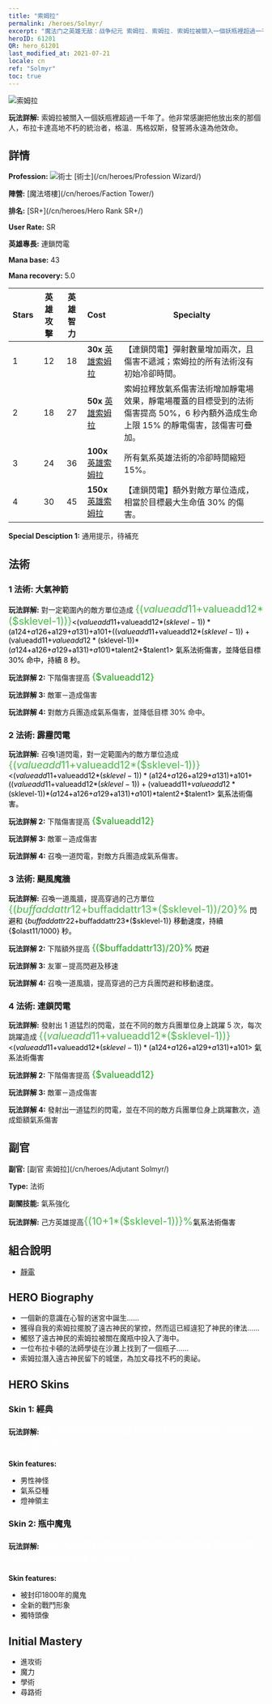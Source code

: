 ```yaml
---
title: "索姆拉"
permalink: /heroes/Solmyr/
excerpt: "魔法门之英雄无敌：战争纪元 索姆拉. 索姆拉. 索姆拉被關入一個妖瓶裡超過一千年了。他非常感謝把他放出來的那個人，布拉卡達高地不朽的統治者，格溫．馬格奴斯，發誓將永遠為他效命。"
heroID: 61201
QR: hero_61201
last_modified_at: 2021-07-21
locale: cn
ref: "Solmyr"
toc: true
---
```

  ![索姆拉](/images/h/h_Solmyr.jpg)

 **玩法詳解:** 索姆拉被關入一個妖瓶裡超過一千年了。他非常感謝把他放出來的那個人，布拉卡達高地不朽的統治者，格溫．馬格奴斯，發誓將永遠為他效命。
## 詳情
 **Profession:** ![術士](/images/h/h_prof_15.png)  [術士](/cn/heroes/Profession Wizard/)

 **陣營:** [魔法塔樓](/cn/heroes/Faction Tower/)

 **排名:** [SR+](/cn/heroes/Hero Rank SR+/)

 **User Rate:** SR

 **英雄專長:** 連鎖閃電

 **Mana base:** 43

 **Mana recovery:** 5.0


  | Stars | 英雄攻擊 | 英雄智力 | Cost |     Specialty     |
  |---------|:---------------:|:---------------:|:--|--------------------|
  |    1    | 12 | 18 | **30x** [英雄索姆拉](/cn/Items/her_386/) | 【連鎖閃電】彈射數量增加兩次，且傷害不遞減；索姆拉的所有法術沒有初始冷卻時間。 |
  |    2    | 18 | 27 | **50x** [英雄索姆拉](/cn/Items/her_386/) | 索姆拉釋放氣系傷害法術增加靜電場效果，靜電場覆蓋的目標受到的法術傷害提高 50%，6 秒內額外造成生命上限 15% 的靜電傷害，該傷害可疊加。 |
  |    3    | 24 | 36 | **100x** [英雄索姆拉](/cn/Items/her_386/) | 所有氣系英雄法術的冷卻時間縮短 15%。 |
  |    4    | 30 | 45 | **150x** [英雄索姆拉](/cn/Items/her_386/) | 【連鎖閃電】額外對敵方單位造成，相當於目標最大生命值 30% 的傷害。 |

 **Special Desciption 1:** 通用提示，待補充

## 法術
### 1 法術: 大氣神箭
 **玩法詳解:** 對一定範圍內的敵方單位造成 <span style="color: #48b946;font-size:20px">{($valueadd11+$valueadd12*($sklevel-1))}</span><span style="color: black"><($valueadd11+$valueadd12*($sklevel-1))*($a124+$a126+$a129+$a131)+$a101+(($valueadd11+$valueadd12*($sklevel-1))+($valueadd11+$valueadd12*($sklevel-1))*($a124+$a126+$a129+$a131)+$a101)*$talent2+$talent1> 氣系法術傷害，並降低目標 30% 命中，持續 8 秒。

 **玩法詳解 2:** 下階傷害提高 <span style="color: #1ca216;font-size:18px">{$valueadd12}</span><span style="color: black">

 **玩法詳解 3:** 敵軍－造成傷害

 **玩法詳解 4:** 對敵方兵團造成氣系傷害，並降低目標 30% 命中。

### 2 法術: 霹靂閃電
 **玩法詳解:** 召喚1道閃電，對一定範圍內的敵方單位造成 <span style="color: #48b946;font-size:20px">{($valueadd11+$valueadd12*($sklevel-1))}</span><span style="color: black"><($valueadd11+$valueadd12*($sklevel-1))*($a124+$a126+$a129+$a131)+$a101+(($valueadd11+$valueadd12*($sklevel-1))+($valueadd11+$valueadd12*($sklevel-1))*($a124+$a126+$a129+$a131)+$a101)*$talent2+$talent1> 氣系法術傷害。

 **玩法詳解 2:** 下階傷害提高 <span style="color: #1ca216;font-size:18px">{$valueadd12}</span><span style="color: black">

 **玩法詳解 3:** 敵軍－造成傷害

 **玩法詳解 4:** 召喚一道閃電，對敵方兵團造成氣系傷害。

### 3 法術: 颶風魔牆
 **玩法詳解:** 召喚一道風牆，提高穿過的己方單位 <span style="color: #48b946;font-size:20px">{($buffaddattr12+$buffaddattr13*($sklevel-1))/20}%</span><span style="color: black"> 閃避和 {$buffaddattr22+$buffaddattr23*($sklevel-1)} 移動速度，持續 {$olast11/1000} 秒。

 **玩法詳解 2:** 下階額外提高 <span style="color: #1ca216;font-size:18px">{($buffaddattr13)/20}%</span><span style="color: black"> 閃避

 **玩法詳解 3:** 友軍－提高閃避及移速

 **玩法詳解 4:** 召喚一道風牆，提高穿過的己方兵團閃避和移動速度。

### 4 法術: 連鎖閃電
 **玩法詳解:** 發射出 1 道猛烈的閃電，並在不同的敵方兵團單位身上跳躍 5 次，每次跳躍造成 <span style="color: #48b946;font-size:20px">{($valueadd11+$valueadd12*($sklevel-1))}</span><span style="color: black"><($valueadd11+$valueadd12*($sklevel-1))*($a124+$a126+$a129+$a131)+$a101> 氣系法術傷害

 **玩法詳解 2:** 下階傷害提高 <span style="color: #1ca216;font-size:18px">{$valueadd12}</span><span style="color: black">

 **玩法詳解 3:** 敵軍－造成傷害

 **玩法詳解 4:** 發射出一道猛烈的閃電，並在不同的敵方兵團單位身上跳躍數次，造成鉅額氣系傷害


## 副官

 **副官:**  [副官 索姆拉](/cn/heroes/Adjutant Solmyr/) 

 **Type:**  法術 

 **副關技能:**  氣系強化 

 **玩法詳解:** 己方英雄提高<span style="color: #48b946;font-size:20px">{(10+1*($sklevel-1))}%</span><span style="color: black">氣系法術傷害

## 組合說明

* [靜電](/cn/combination/靜電/) 

## HERO Biography
   - 一個新的意識在心智的迷宮中誕生……
   - 獲得自我的索姆拉擺脫了遠古神民的掌控，然而這已經違犯了神民的律法……
   - 觸怒了遠古神民的索姆拉被關在魔瓶中投入了海中。
   - 一位布拉卡頓的法師學徒在沙灘上找到了一個瓶子……
   - 索姆拉潛入遠古神民留下的城堡，為加文尋找不朽的奧祕。

## HERO Skins
### Skin 1: **經典**

 **玩法詳解:** <span style="color: #ffffff;font-size:20px">我只效忠那位把我從魔瓶的禁錮中解救出來的布拉卡達之王。</span>

 **Skin features:** 

   - 男性神怪
   - 氣系亞種
   - 燈神領主

### Skin 2: **瓶中魔鬼**

 **玩法詳解:** <span style="color: #ffffff;font-size:20px">被沉入海中四個世紀後瓶中的魔鬼發誓要殺死那個開啟封印將他施放出來的人。</span>

 **Skin features:** 

   - 被封印1800年的魔鬼
   - 全新的戰鬥形象
   - 獨特頭像


## Initial Mastery
   - 進攻術
   - 魔力
   - 學術
   - 尋路術

